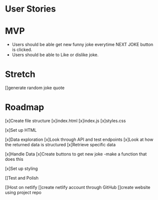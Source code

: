 # User Stories


# MVP
- Users should be able get new funny joke everytime NEXT JOKE button is clicked.
- Users should be able to Like or dislike joke.

# Stretch
[]generate random joke quote


# Roadmap
[x]Create file structure
    [x]index.html
    [x]index.js
    [x]styles.css

[x]Set up HTML

[x]Data exploration
    [x]Look through API and test endpoints
    [x]Look at how the returned data is structured
    [x]Retrieve specific data

[x]Handle Data
    [x]Create buttons to get new joke
        -make a function that does this

[x]Set up styling

[]Test and Polish

[]Host on netlify
    []create netlify account through GitHub
    []create website using project repo